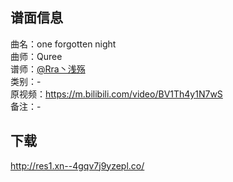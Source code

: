 ## 谱面信息
曲名：one forgotten night<br>
曲师：Quree<br>
谱师：[@Rra丶浅殇](https://m.bilibili.com/space/211170933)<br>
类别：-<br>
原视频：<https://m.bilibili.com/video/BV1Th4y1N7wS><br>
备注：-<br>


## 下载
<http://res1.xn--4gqv7j9yzepl.co/>

